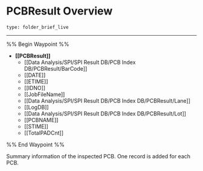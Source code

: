 # PCBResult Overview
 
```ccard
type: folder_brief_live
```
 
---
%% Begin Waypoint %%
- **[[PCBResult]]**
	- [[Data Analysis/SPI/SPI Result DB/PCB Index DB/PCBResult/BarCode]]
	- [[DATE]]
	- [[ETIME]]
	- [[IDNO]]
	- [[JobFileName]]
	- [[Data Analysis/SPI/SPI Result DB/PCB Index DB/PCBResult/Lane]]
	- [[LogDB]]
	- [[Data Analysis/SPI/SPI Result DB/PCB Index DB/PCBResult/Lot]]
	- [[PCBNAME]]
	- [[STIME]]
	- [[TotalPADCnt]]

%% End Waypoint %%

Summary information of the inspected PCB. One record is added for each PCB.

